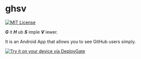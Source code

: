# ghsv

[![MIT License](http://img.shields.io/badge/license-MIT-blue.svg?style=flat)](LICENSE)

***G*** it ***H*** ub ***S*** imple ***V*** iewer.

It is an Android App that allows you to see GitHub users simply.

[<img src="https://dply.me/mldntp/button/large" alt="Try it on your device via DeployGate">](https://dply.me/mldntp#install)
